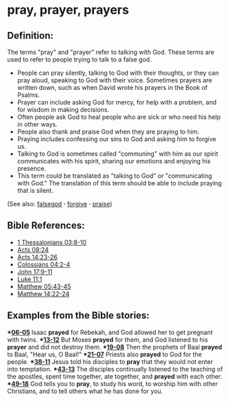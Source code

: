 # pray, prayer, prayers #

## Definition: ##

The terms "pray" and "prayer" refer to talking with God. These terms are used to refer to people trying to talk to a false god.

* People can pray silently, talking to God with their thoughts, or they can pray aloud, speaking to God with their voice. Sometimes prayers are written down, such as when David wrote his prayers in the Book of Psalms.
* Prayer can include asking God for mercy, for help with a problem, and for wisdom in making decisions.
* Often people ask God to heal people who are sick or who need his help in other ways. 
* People also thank and praise God when they are praying to him.
* Praying includes confessing our sins to God and asking him to forgive us.
* Talking to God is sometimes called "communing" with him as our spirit communicates with his spirit, sharing our emotions and enjoying his presence.
* This term could be translated as "talking to God" or "communicating with God." The translation of this term should be able to include praying that is silent.

(See also: [falsegod](../kt/falsegod.md) **·** [forgive](../kt/forgive.md) **·** [praise](../other/praise.md))

## Bible References: ##

* [1 Thessalonians 03:8-10](https://door43.org/en/bible/notes/1th/03/08)
* [Acts 08:24](https://door43.org/en/bible/notes/act/08/24)
* [Acts 14:23-26](https://door43.org/en/bible/notes/act/14/23)
* [Colossians 04:2-4](https://door43.org/en/bible/notes/col/04/02)
* [John 17:9-11](https://door43.org/en/bible/notes/jhn/17/09)
* [Luke 11:1](https://door43.org/en/bible/notes/luk/11/01)
* [Matthew 05:43-45](https://door43.org/en/bible/notes/mat/05/43)
* [Matthew 14:22-24](https://door43.org/en/bible/notes/mat/14/22)

## Examples from the Bible stories: ##

  __*[06-05](https://door43.org/en/obs/notes/frames/06-05)__  Isaac __prayed__ for Rebekah, and God allowed her to get pregnant with twins.
  __*[13-12](https://door43.org/en/obs/notes/frames/13-12)__  But Moses __prayed__ for them, and God listened to his __prayer__ and did not destroy them.
  __*[19-08](https://door43.org/en/obs/notes/frames/19-08)__  Then the prophets of Baal __prayed__ to Baal, "Hear us, O Baal!"
  __*[21-07](https://door43.org/en/obs/notes/frames/21-07)__  Priests also __prayed__ to God for the people.
  __*[38-11](https://door43.org/en/obs/notes/frames/38-11)__  Jesus told his disciples to __pray__ that they would not enter into temptation.
  __*[43-13](https://door43.org/en/obs/notes/frames/43-13)__ The disciples continually listened to the teaching of the apostles, spent time together, ate together, and __prayed__ with each other.
  __*[49-18](https://door43.org/en/obs/notes/frames/49-18)__  God tells you to __pray__, to study his word, to worship him with other Christians, and to tell others what he has done for you. 



